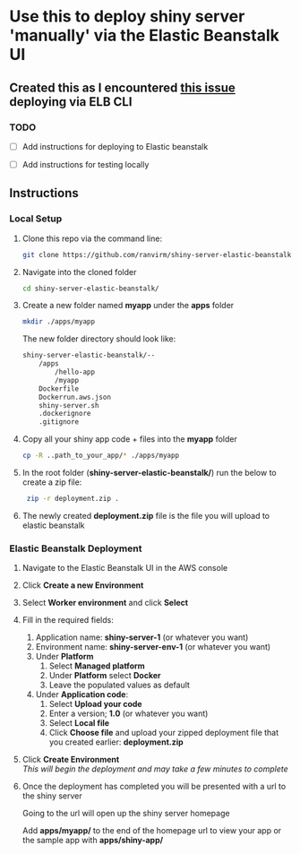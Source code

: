 # Use this to deploy shiny server 'manually' via the Elastic Beanstalk UI

## Created this as I encountered [this issue](https://github.com/aws/aws-elastic-beanstalk-cli/issues/53) deploying via ELB CLI

### TODO
- [ ] Add instructions for deploying to Elastic beanstalk
- [ ] Add instructions for testing locally


## Instructions

### Local Setup
1. Clone this repo via the command line:
    ```bash
    git clone https://github.com/ranvirm/shiny-server-elastic-beanstalk.git
    ```
   
2. Navigate into the cloned folder
    ```bash
   cd shiny-server-elastic-beanstalk/
   ```

3. Create a new folder named **myapp** under the **apps** folder
    ```bash
   mkdir ./apps/myapp 
   ```
    The new folder directory should look like:
    ```bash
    shiny-server-elastic-beanstalk/--
        /apps
            /hello-app
            /myapp
        Dockerfile
        Dockerrun.aws.json
        shiny-server.sh
        .dockerignore
        .gitignore
    ```
4. Copy all your shiny app code + files into the **myapp** folder
    ```bash
    cp -R ..path_to_your_app/* ./apps/myapp
   ```

5. In the root folder (**shiny-server-elastic-beanstalk/**) run the below to create a zip file:
    ```bash
     zip -r deployment.zip .
    ```
   
5. The newly created **deployment.zip** file is the file you will upload to elastic beanstalk

### Elastic Beanstalk Deployment
1. Navigate to the Elastic Beanstalk UI in the AWS console

2. Click **Create a new Environment**

3. Select **Worker environment** and click **Select**

4. Fill in the required fields:
    1. Application name: **shiny-server-1** (or whatever you want)
    2. Environment name: **shiny-server-env-1** (or whatever you want)
    3. Under **Platform**
        1. Select **Managed platform**
        2. Under **Platform** select **Docker**
        3. Leave the populated values as default
    4. Under **Application code**:
        1. Select **Upload your code**
        2. Enter a version; **1.0** (or whatever you want)
        3. Select **Local file**
        4. Click **Choose file** and upload your zipped deployment file that you created earlier: **deployment.zip**
5. Click **Create Environment** \
*This will begin the deployment and may take a few minutes to complete*

6. Once the deployment has completed you will be presented with a url to the shiny server

    Going to the url will open up the shiny server homepage
    
    Add **apps/myapp/** to the end of the homepage url to view your app or the sample app with **apps/shiny-app/**
